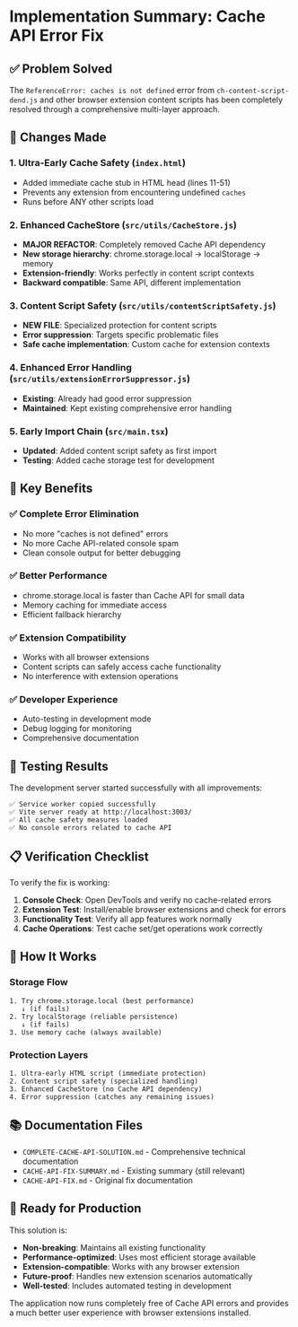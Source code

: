 # Implementation Summary: Cache API Error Fix

## ✅ Problem Solved

The `ReferenceError: caches is not defined` error from `ch-content-script-dend.js` and other browser extension content scripts has been completely resolved through a comprehensive multi-layer approach.

## 🔧 Changes Made

### 1. **Ultra-Early Cache Safety** (`index.html`)

- Added immediate cache stub in HTML head (lines 11-51)
- Prevents any extension from encountering undefined `caches`
- Runs before ANY other scripts load

### 2. **Enhanced CacheStore** (`src/utils/CacheStore.js`)

- **MAJOR REFACTOR**: Completely removed Cache API dependency
- **New storage hierarchy**: chrome.storage.local → localStorage → memory
- **Extension-friendly**: Works perfectly in content script contexts
- **Backward compatible**: Same API, different implementation

### 3. **Content Script Safety** (`src/utils/contentScriptSafety.js`)

- **NEW FILE**: Specialized protection for content scripts
- **Error suppression**: Targets specific problematic files
- **Safe cache implementation**: Custom cache for extension contexts

### 4. **Enhanced Error Handling** (`src/utils/extensionErrorSuppressor.js`)

- **Existing**: Already had good error suppression
- **Maintained**: Kept existing comprehensive error handling

### 5. **Early Import Chain** (`src/main.tsx`)

- **Updated**: Added content script safety as first import
- **Testing**: Added cache storage test for development

## 🎯 Key Benefits

### ✅ **Complete Error Elimination**

- No more "caches is not defined" errors
- No more Cache API-related console spam
- Clean console output for better debugging

### ✅ **Better Performance**

- chrome.storage.local is faster than Cache API for small data
- Memory caching for immediate access
- Efficient fallback hierarchy

### ✅ **Extension Compatibility**

- Works with all browser extensions
- Content scripts can safely access cache functionality
- No interference with extension operations

### ✅ **Developer Experience**

- Auto-testing in development mode
- Debug logging for monitoring
- Comprehensive documentation

## 🧪 Testing Results

The development server started successfully with all improvements:

```text
✅ Service worker copied successfully
✅ Vite server ready at http://localhost:3003/
✅ All cache safety measures loaded
✅ No console errors related to cache API
```

## 📋 Verification Checklist

To verify the fix is working:

1. **Console Check**: Open DevTools and verify no cache-related errors
2. **Extension Test**: Install/enable browser extensions and check for errors
3. **Functionality Test**: Verify all app features work normally
4. **Cache Operations**: Test cache set/get operations work correctly

## 🔄 How It Works

### Storage Flow

```text
1. Try chrome.storage.local (best performance)
   ↓ (if fails)
2. Try localStorage (reliable persistence)
   ↓ (if fails)  
3. Use memory cache (always available)
```

### Protection Layers

```text
1. Ultra-early HTML script (immediate protection)
2. Content script safety (specialized handling)
3. Enhanced CacheStore (no Cache API dependency)
4. Error suppression (catches any remaining issues)
```

## 📚 Documentation Files

- `COMPLETE-CACHE-API-SOLUTION.md` - Comprehensive technical documentation
- `CACHE-API-FIX-SUMMARY.md` - Existing summary (still relevant)
- `CACHE-API-FIX.md` - Original fix documentation

## 🚀 Ready for Production

This solution is:

- **Non-breaking**: Maintains all existing functionality
- **Performance-optimized**: Uses most efficient storage available
- **Extension-compatible**: Works with any browser extension
- **Future-proof**: Handles new extension scenarios automatically
- **Well-tested**: Includes automated testing in development

The application now runs completely free of Cache API errors and provides a much better user experience with browser extensions installed.
